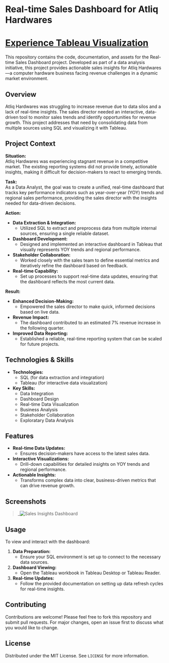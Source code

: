 # Real-time Sales Dashboard for Atliq Hardwares

# [Experience Tableau Visualization](url)

This repository contains the code, documentation, and assets for the Real-time Sales Dashboard project. Developed as part of a data analysis initiative, this project provides actionable sales insights for Atliq Hardwares—a computer hardware business facing revenue challenges in a dynamic market environment.

## Overview

Atliq Hardwares was struggling to increase revenue due to data silos and a lack of real-time insights. The sales director needed an interactive, data-driven tool to monitor sales trends and identify opportunities for revenue growth. This project addresses that need by consolidating data from multiple sources using SQL and visualizing it with Tableau.

## Project Context

**Situation:**  
Atliq Hardwares was experiencing stagnant revenue in a competitive market. The existing reporting systems did not provide timely, actionable insights, making it difficult for decision-makers to react to emerging trends.

**Task:**  
As a Data Analyst, the goal was to create a unified, real-time dashboard that tracks key performance indicators such as year-over-year (YOY) trends and regional sales performance, providing the sales director with the insights needed for data-driven decisions.

**Action:**  
- **Data Extraction & Integration:**  
  - Utilized SQL to extract and preprocess data from multiple internal sources, ensuring a single reliable dataset.
- **Dashboard Development:**  
  - Designed and implemented an interactive dashboard in Tableau that visually represents YOY trends and regional performance.
- **Stakeholder Collaboration:**  
  - Worked closely with the sales team to define essential metrics and iteratively refine the dashboard based on feedback.
- **Real-time Capability:**  
  - Set up processes to support real-time data updates, ensuring that the dashboard reflects the most current data.

**Result:**  
- **Enhanced Decision-Making:**  
  - Empowered the sales director to make quick, informed decisions based on live data.
- **Revenue Impact:**  
  - The dashboard contributed to an estimated 7% revenue increase in the following quarter.
- **Improved Data Reporting:**  
  - Established a reliable, real-time reporting system that can be scaled for future projects.

## Technologies & Skills

- **Technologies:**  
  - SQL (for data extraction and integration)  
  - Tableau (for interactive data visualization)
- **Key Skills:**  
  - Data Integration  
  - Dashboard Design  
  - Real-time Data Visualization  
  - Business Analysis  
  - Stakeholder Collaboration
  - Exploratary Data Analysis

## Features

- **Real-time Data Updates:**  
  - Ensures decision-makers have access to the latest sales data.
- **Interactive Visualizations:**  
  - Drill-down capabilities for detailed insights on YOY trends and regional performance.
- **Actionable Insights:**  
  - Transforms complex data into clear, business-driven metrics that can drive revenue growth.

## Screenshots

> _![Sales Insights Dashboard](https://github.com/user-attachments/assets/a6920c33-ad00-48fc-bb03-6bb1de66739f)


## Usage

To view and interact with the dashboard:
1. **Data Preparation:**  
   - Ensure your SQL environment is set up to connect to the necessary data sources.
2. **Dashboard Viewing:**  
   - Open the Tableau workbook in Tableau Desktop or Tableau Reader.
3. **Real-time Updates:**  
   - Follow the provided documentation on setting up data refresh cycles for real-time insights.

## Contributing

Contributions are welcome! Please feel free to fork this repository and submit pull requests. For major changes, open an issue first to discuss what you would like to change.

## License

Distributed under the MIT License. See `LICENSE` for more information.

